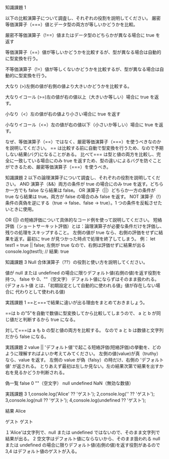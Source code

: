 知識課題 1

以下の比較演算子について調査し、それぞれの役割を説明してください。
厳密等価演算子（===）値とデータ型の両方が等しいかどうかを比較。

厳密不等価演算子（!==）値またはデータ型のどちらかが異なる場合に true を返す

等価演算子（==）値が等しいかどうかを比較するが、型が異なる場合は自動的に型変換を行う。

不等価演算子（!=）値が等しくないかどうかを比較するが、型が異なる場合は自動的に型変換を行う。

大なり (>)左側の値が右側の値より大きいかどうかを比較する。

大なりイコール (>=)左の値が右の値以上（大きいか等しい）場合に true を返す。

小なり（<）左の値が右の値より小さい場合に true を返す

小なりイコール（<=）左の値が右の値以下（小さいか等しい）場合に true を返す。

なぜ、等価演算子（==）ではなく、厳密等価演算子（===）を使うべきなのかを説明してください。
== は比較する前に自動で型変換を行うため、なので予期しない結果(バグ)になることがある。
比べて=== は型と値の両方を比較し、完全に一致している場合にのみ true を返すため、型の違いによるバグを防ぐことができるため、厳密等価演算子（===）を使うべき。

知識課題 2
以下の論理演算子について調査し、それぞれの役割を説明してください。
AND 演算子（&&）両方の条件が true の場合にのみ true を返す。どちらか一方でも false なら結果は false。
OR 演算子（||）どちらか一方の条件が true なら結果は true。両方が false の場合のみ false を返す。
NOT 演算子（!）条件の真偽を逆にする（true → false、false → true）。1 つの条件を反転させたいときに使用。

OR (||) の短絡評価について具体的なコード例を使って説明してください。
短絡評価（ショートサーキット評価）とは：論理演算子が必要な条件だけを評価し、残りの処理をスキップすること。
左側の値が true なら、右側の評価をせずに結果を返す。最初に true が見つかった時点で処理を終了してしまう。
例：
let test1 = true || false; 左側が true なので、右側は評価せずに結果が出る
console.log(test1); // 結果: true

知識課題 3
Null 合体演算子（??）の役割と使い方を説明してください。

値が null または undefined の場合に限りデフォルト値(右側の値)を返す役割を持つ。
false や 0、""（空文字） デフォルト値にならずはそのまま扱われる。
(デフォルト値 とは、「初期設定として自動的に使われる値」値が存在しない場合に 代わりとして使われる値)

実践課題 1
==と===で結果に違いが出る理由をまとめておきましょう。

==は b の"5"を自動で数値に型変換してから比較してしまうので、
a と b が同じ値だと判断するから true になる。

対して===は a も b の型と値の両方を比較する。
なので a と b は数値と文字列だから false になる。

実践課題 2
value || 'デフォルト値'で起こる短絡評価(短絡評価)の挙動を、どのように理解すればよいか考えてみてください。
左側の値(value)が真（truthy）なら、value を返す。
左側の value が偽（falsy）の時だけ、右側の 'デフォルト値' が返される。
とりあえず最初は左しか見ない。左の結果次第で結果を出すか右を見るかどうか判断される。

偽一覧
false
0
""（空文字）
null
undefined
NaN（無効な数値）

実践課題 3
1,console.log('Alice' ?? 'ゲスト');
2,console.log('' ?? 'ゲスト');
3,console.log(null ?? 'ゲスト');
4,console.log(undefined ?? 'ゲスト');

結果
Alice

ゲスト
ゲスト

１'Alice'は文字列で、null または undefined ではないので、そのまま文字列で結果が出る。
2 空文字はデフォルト値にならないから、そのまま扱われる
null または undefined の場合に限りデフォルト値(右側の値)を返す役割があるので
3,4 はデフォルト値のゲストが入る。
